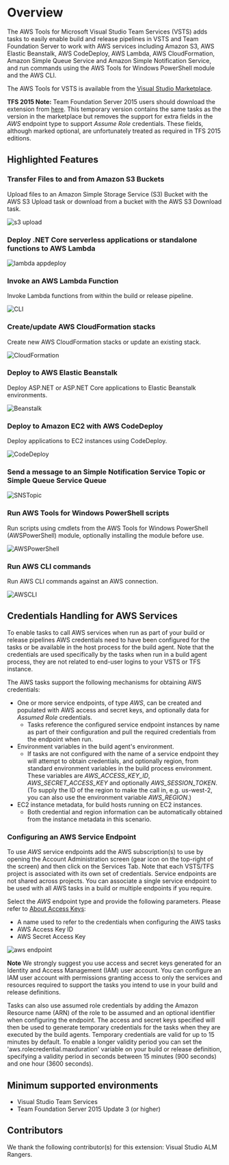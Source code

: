 # Overview

The AWS Tools for Microsoft Visual Studio Team Services (VSTS) adds tasks to easily enable build and release pipelines in VSTS and Team Foundation Server to work with AWS services including Amazon S3, AWS Elastic Beanstalk, AWS CodeDeploy, AWS Lambda, AWS CloudFormation, Amazon Simple Queue Service and Amazon Simple Notification Service, and run commands using the AWS Tools for Windows PowerShell module and the AWS CLI.

The AWS Tools for VSTS is available from the [Visual Studio Marketplace](https://marketplace.visualstudio.com/items?itemName=AmazonWebServices.aws-vsts-tools).

**TFS 2015 Note:** Team Foundation Server 2015 users should download the extension from [here](https://sdk-for-net.amazonwebservices.com/latest/amazonwebservices.aws-vsts-tools-tfs2015.vsix). This temporary version contains the same tasks as the version in the marketplace but removes the support for extra fields in the *AWS* endpoint type to support *Assume Role* credentials. These fields, although marked optional, are unfortunately treated as required in TFS 2015 editions.

## Highlighted Features

### Transfer Files to and from Amazon S3 Buckets

Upload files to an Amazon Simple Storage Service (S3) Bucket with the AWS S3 Upload task or download from a bucket with the AWS S3 Download task.

![s3 upload](images/AWSS3Upload.png)

### Deploy .NET Core serverless applications or standalone functions to AWS Lambda

![lambda appdeploy](images/AWSLambdaDeploy.png)

### Invoke an AWS Lambda Function

Invoke Lambda functions from within the build or release pipeline.

![CLI](images/AWSLambdaFunction.png)

### Create/update AWS CloudFormation stacks

Create new AWS CloudFormation stacks or update an existing stack.

![CloudFormation](images/AWSCloudFormation.png)

### Deploy to AWS Elastic Beanstalk

Deploy ASP.NET or ASP.NET Core applications to Elastic Beanstalk environments.

![Beanstalk](images/AWSElasticBeanstalk.png)

### Deploy to Amazon EC2 with AWS CodeDeploy

Deploy applications to EC2 instances using CodeDeploy.

![CodeDeploy](images/AWSCodeDeploy.png)

### Send a message to an Simple Notification Service Topic or Simple Queue Service Queue

![SNSTopic](images/AWSSendMessage.png)

### Run AWS Tools for Windows PowerShell scripts

Run scripts using cmdlets from the AWS Tools for Windows PowerShell (AWSPowerShell) module, optionally installing the module before use.

![AWSPowerShell](images/AWSPowerShellScript.png)

### Run AWS CLI commands

Run AWS CLI commands against an AWS connection.

![AWSCLI](images/AWSCLI.png)

## Credentials Handling for AWS Services

To enable tasks to call AWS services when run as part of your build or release pipelines AWS credentials need to have been configured for the tasks or be available in the host process for the build agent. Note that the credentials are used specifically by the tasks when run in a build agent process, they are not related to end-user logins to your VSTS or TFS instance.

The AWS tasks support the following mechanisms for obtaining AWS credentials:

* One or more service endpoints, of type *AWS*, can be created and populated with AWS access and secret keys, and optionally data for *Assumed Role* credentials.
  * Tasks reference the configured service endpoint instances by name as part of their configuration and pull the required credentials from the endpoint when run.
* Environment variables in the build agent's environment.
  * If tasks are not configured with the name of a service endpoint they will attempt to obtain credentials, and optionally region, from standard environment variables in the build process environment. These variables are *AWS_ACCESS_KEY_ID*, *AWS_SECRET_ACCESS_KEY* and optionally *AWS_SESSION_TOKEN*. (To supply the ID of the region to make the call in, e.g. us-west-2, you can also use the environment variable *AWS_REGION*.)
* EC2 instance metadata, for build hosts running on EC2 instances.
  * Both credential and region information can be automatically obtained from the instance metadata in this scenario.

### Configuring an AWS Service Endpoint

To use *AWS* service endpoints add the AWS subscription(s) to use by opening the Account Administration screen (gear icon on the top-right of the screen) and then click on the Services Tab. Note that each VSTS/TFS project is associated with its own set of credentials. Service endpoints are not shared across projects. You can associate a single service endpoint to be used with all AWS tasks in a build or multiple endpoints if you require.

Select the *AWS* endpoint type and provide the following parameters. Please refer to [About Access Keys](https://aws.amazon.com/developers/access-keys/):

* A name used to refer to the credentials when configuring the AWS tasks
* AWS Access Key ID
* AWS Secret Access Key

![aws endpoint](images/AWSEndpoint.png)

**Note** We strongly suggest you use access and secret keys generated for an Identity and Access Management (IAM) user account. You can configure an IAM user account with permissions granting access to only the services and resources required to support the tasks you intend to use in your build and release definitions.

Tasks can also use assumed role credentials by adding the Amazon Resource name (ARN) of the role to be assumed and an optional identifier when configuring the endpoint. The access and secret keys specified will then be used to generate temporary credentials for the tasks when they are executed by the build agents. Temporary credentials are valid for up to 15 minutes by default. To enable a longer validity period you can set the 'aws.rolecredential.maxduration' variable on your build or release definition, specifying a validity period in seconds between 15 minutes (900 seconds) and one hour (3600 seconds).

## Minimum supported environments

* Visual Studio Team Services
* Team Foundation Server 2015 Update 3 (or higher)

## Contributors

We thank the following contributor(s) for this extension: Visual Studio ALM Rangers.